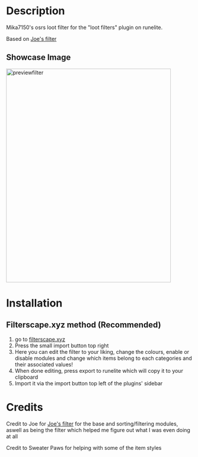 # Description
Mika7150's osrs loot filter for the "loot filters" plugin on runelite.

Based on [Joe's filter](https://github.com/typical-whack/loot-filters-modules)

## Showcase Image


<img width="444" height="577" alt="previewfilter" src="https://github.com/user-attachments/assets/33d10e5d-69cc-4750-ab20-f744388b8edd" />



# Installation

## Filterscape.xyz method (Recommended) 
  1. go to [filterscape.xyz](https://filterscape.xyz/import?importData=N4IgZglgNgLgpgJwKoKiAXCAFjGAHAZ3QHpiEBDAdwDoBzCGLAVwCMmDEBjAewDt5+1HgFtiAWQgBrcgHYAjAFYADMQBi0eAnnKycMAWJY45ACYHh5CLzUbE2pQH0AagGZqCAgCYwIADQgeXkhaDFA4XnIWKDgTMW4TJmiCUIBffys8JhgAYT5g5PRgFOKgA)
  2. Press the small import button top right
  3. Here you can edit the filter to your liking, change the colours, enable or disable modules and change which items belong to each categories and their associated values!
  4. When done editing, press export to runelite which will copy it to your clipboard
  5. Import it via the import button top left of the plugins' sidebar

# Credits

Credit to Joe for [Joe's filter](https://github.com/typical-whack/loot-filters-modules) for the base and sorting/filtering modules, aswell as being the filter which helped me figure out what I was even doing at all

Credit to Sweater Paws for helping with some of the item styles
